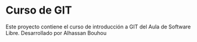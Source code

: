 # Curso de GIT

Este proyecto contiene el curso de introducción a GIT del Aula de
Software Libre.
Desarrollado por Alhassan Bouhou
